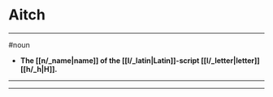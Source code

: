 # Aitch
---
#noun
- **The [[n/_name|name]] of the [[l/_latin|Latin]]-script [[l/_letter|letter]] [[h/_h|H]].**
---
---
